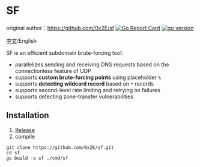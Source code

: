 # SF
original author：https://github.com/0x2E/sf
[![Go Report Card](https://goreportcard.com/badge/github.com/0x2E/sf)](https://goreportcard.com/report/github.com/0x2E/sf)
[![go version](https://img.shields.io/github/go-mod/go-version/0x2E/sf)](https://github.com/0x2E/sf/blob/main/go.mod)

[中文](https://github.com/0x2E/sf/blob/main/README.md)/English

SF is an efficient subdomain brute-forcing tool:

- parallelizes sending and receiving DNS requests based on the connectionless feature of UDP
- supports **custom brute-forcing points** using placeholder `%`
- supports **detecting wildcard record** based on `*` records
- supports second-level rate limiting and retrying on failures
- supports detecting zone-transfer vulnerabilities

## Installation

1. [Release](https://github.com/0x2E/sf/releases)
2. compile

```shell
git clone https://github.com/0x2E/sf.git
cd sf
go build -o sf ./cmd/sf
```
